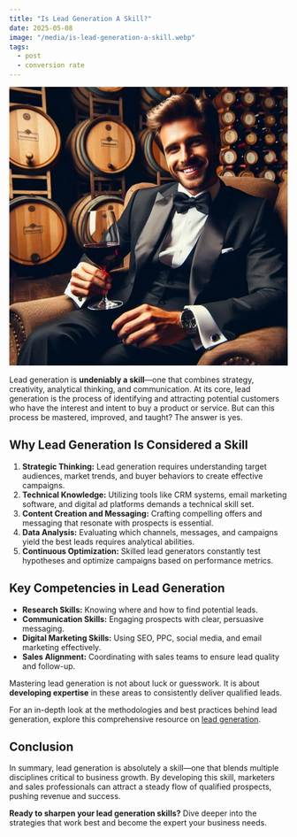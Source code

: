 ```yaml
---
title: "Is Lead Generation A Skill?"
date: 2025-05-08
image: "/media/is-lead-generation-a-skill.webp"
tags:
  - post
  - conversion rate
---
```


![Is Lead Generation A Skill?](/media/is-lead-generation-a-skill.webp)

Lead generation is **undeniably a skill**—one that combines strategy, creativity, analytical thinking, and communication. At its core, lead generation is the process of identifying and attracting potential customers who have the interest and intent to buy a product or service. But can this process be mastered, improved, and taught? The answer is yes.

## Why Lead Generation Is Considered a Skill

1. **Strategic Thinking:** Lead generation requires understanding target audiences, market trends, and buyer behaviors to create effective campaigns.
2. **Technical Knowledge:** Utilizing tools like CRM systems, email marketing software, and digital ad platforms demands a technical skill set.
3. **Content Creation and Messaging:** Crafting compelling offers and messaging that resonate with prospects is essential.
4. **Data Analysis:** Evaluating which channels, messages, and campaigns yield the best leads requires analytical abilities.
5. **Continuous Optimization:** Skilled lead generators constantly test hypotheses and optimize campaigns based on performance metrics.

## Key Competencies in Lead Generation

- **Research Skills:** Knowing where and how to find potential leads.
- **Communication Skills:** Engaging prospects with clear, persuasive messaging.
- **Digital Marketing Skills:** Using SEO, PPC, social media, and email marketing effectively.
- **Sales Alignment:** Coordinating with sales teams to ensure lead quality and follow-up.

Mastering lead generation is not about luck or guesswork. It is about **developing expertise** in these areas to consistently deliver qualified leads.

For an in-depth look at the methodologies and best practices behind lead generation, explore this comprehensive resource on [lead generation](https://leadcraftr.com/posts/lead-generation/).

## Conclusion

In summary, lead generation is absolutely a skill—one that blends multiple disciplines critical to business growth. By developing this skill, marketers and sales professionals can attract a steady flow of qualified prospects, pushing revenue and success.

**Ready to sharpen your lead generation skills?** Dive deeper into the strategies that work best and become the expert your business needs.
